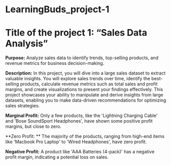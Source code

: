 # LearningBuds_project-1
# Title of the project 1: “Sales Data Analysis”
 
**Purpose:** Analyze sales data to identify trends, top-selling products, and revenue metrics for business decision-making.

**Description:** In this project, you will dive into a large sales dataset to extract valuable insights. You will explore sales trends over time, identify the best-selling products, calculate revenue metrics such as total sales and profit margins, and create visualizations to present your findings effectively. This project showcases your ability to manipulate and derive insights from large datasets, enabling you to make data-driven recommendations for optimizing sales strategies.


**Marginal Profit:** Only a few products, like the 'Lightning Charging Cable' and 'Bose SoundSport Headphones', have shown some positive profit margins, but close to zero.

**Zero Profit: ** The majority of the products, ranging from high-end items like 'Macbook Pro Laptop' to 'Wired Headphones', have zero profit.

**Negative Profit:** A product like 'AAA Batteries (4-pack)' has a negative profit margin, indicating a potential loss on sales.
